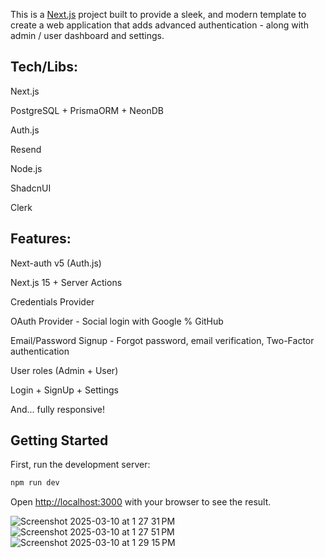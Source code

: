This is a [Next.js](https://nextjs.org) project built to provide a sleek, and modern template to create a web application that adds advanced authentication - along with admin / user dashboard and settings.



## **Tech/Libs:**
Next.js

PostgreSQL + PrismaORM + NeonDB

Auth.js

Resend

Node.js

ShadcnUI

Clerk





## **Features:**
Next-auth v5 (Auth.js)

Next.js 15 + Server Actions 

Credentials Provider

OAuth Provider - Social login with Google % GitHub

Email/Password Signup - Forgot password, email verification, Two-Factor authentication

User roles (Admin + User)

Login + SignUp + Settings

And... fully responsive!




## Getting Started

First, run the development server:

```bash
npm run dev
```

Open [http://localhost:3000](http://localhost:3000) with your browser to see the result.


![Screenshot 2025-03-10 at 1 27 31 PM](https://github.com/user-attachments/assets/4c5b9de3-c078-4d08-8e5b-f8be506254ef)
![Screenshot 2025-03-10 at 1 27 51 PM](https://github.com/user-attachments/assets/a378ad43-9d36-4613-bd3b-9212d24d56a0)
![Screenshot 2025-03-10 at 1 29 15 PM](https://github.com/user-attachments/assets/3c167fd8-b0a8-46b8-bd0e-d6772fd45e08)
